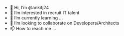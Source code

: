 - 👋 Hi, I’m @ankitj24
- 👀 I’m interested in recruit IT talent
- 🌱 I’m currently learning ...
- 💞️ I’m looking to collaborate on Developers/Architects 
- 📫 How to reach me ...

<!---
ankitj24/ankitj24 is a ✨ special ✨ repository because its `README.md` (this file) appears on your GitHub profile.
You can click the Preview link to take a look at your changes.
--->
